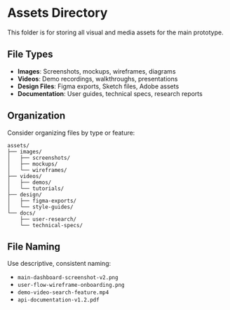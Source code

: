 # Assets Directory

This folder is for storing all visual and media assets for the main prototype.

## File Types
- **Images**: Screenshots, mockups, wireframes, diagrams
- **Videos**: Demo recordings, walkthroughs, presentations
- **Design Files**: Figma exports, Sketch files, Adobe assets
- **Documentation**: User guides, technical specs, research reports

## Organization
Consider organizing files by type or feature:
```
assets/
├── images/
│   ├── screenshots/
│   ├── mockups/
│   └── wireframes/
├── videos/
│   ├── demos/
│   └── tutorials/
├── design/
│   ├── figma-exports/
│   └── style-guides/
└── docs/
    ├── user-research/
    └── technical-specs/
```

## File Naming
Use descriptive, consistent naming:
- `main-dashboard-screenshot-v2.png`
- `user-flow-wireframe-onboarding.png`
- `demo-video-search-feature.mp4`
- `api-documentation-v1.2.pdf`

